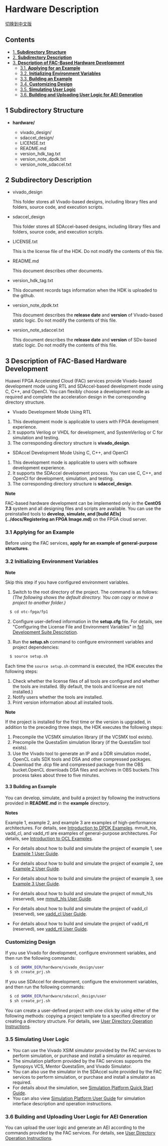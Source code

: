 # Hardware Description

[切换到中文版](./README_CN.md)

<div id="table-of-contents">
<h2>Contents</h2>
<div id="text-table-of-contents">
<ul>
<li><a href="#sec-1">1. <b>Subdirectory Structure</b></a></li>
<li><a href="#sec-2">2. <b>Subdirectory Description</b></a></li>
<li><a href="#sec-3">3. <b>Description of FAC-Based Hardware Development</b></a>
<ul>
<li><a href= "#sec-3-1" >3.1. <b>Applying for an Example</b></a></li>
</ul>
<ul>
<li><a href= "#sec-3-2" >3.2. <b>Initializing Environment Variables</b></a></li>
</ul>
<ul>
<li><a href= "#sec-3-3" >3.3. <b> Building an Example</b></a></li>
</ul>
<ul>
<li><a href= "#sec-3-4" >3.4. <b>Customizing Design</b></a></li>
</ul>
<ul>
<li><a href= "#sec-3-5" >3.5. <b>Simulating User Logic</b></a></li>
</ul>
<ul>
<li><a href= "#sec-3-6" >3.6. <b> Building and Uploading User Logic for AEI Generation</b></a></li>
</ul>
</div>
</div>

<a id="sec-1" name="sec-1"></a>

## 1 Subdirectory Structure

- **hardware/**

  - vivado_design/
  - sdaccel_design/
  - LICENSE.txt
  - README.md
  - version_hdk_tag.txt
  - version_note_dpdk.txt
  - version_note_sdaccel.txt

<a id="sec-2" name="sec-2"></a>

## 2 Subdirectory Description

- vivado_design

  This folder stores all Vivado-based designs, including library files and folders, source code, and execution scripts.

- sdaccel_design

  This folder stores all SDAccel-based designs, including library files and folders, source code, and execution scripts.

- LICENSE.txt

  This is the license file of the HDK. Do not modify the contents of this file.

- README.md

  This document describes other documents.  

- version_hdk_tag.txt

- This document records tags information when the HDK is uploaded to the github.

- version_note_dpdk.txt  

  This document describes the **release date** and **version** of Vivado-based static logic. Do not modify the contents of this file.

- version_note_sdaccel.txt

  This document describes the **release date** and **version** of SDx-based static logic. Do not modify the contents of this file.  

<a id="sec-3" name="sec-3"></a>

## 3 Description of FAC-Based Hardware Development

Huawei FPGA Accelerated Cloud (FAC) services provide Vivado-based development mode using RTL and SDAccel-based development mode using C, C++, and OpenCl. You can flexibly choose a development mode as required and complete the acceleration design in the corresponding directory structure.

- Vivado Development Mode Using RTL

1. This development mode is applicable to users with FPGA development experience.
2. It supports Verilog or VHDL for development, and SystemVerilog or C for simulation and testing.
3. The corresponding directory structure is **vivado_design**.

- SDAccel Development Mode Using C, C++, and OpenCl

1. This development mode is applicable to users with software development experience.
2. It supports the SDAccel development process. You can use C, C++, and OpenCl for development, simulation, and testing.
3. The corresponding directory structure is **sdaccel_design**.

**Note**

FAC-based hardware development can be implemented only in the **CentOS 7.3** system and all designing files and scripts are available. You can use the preinstalled tools to **develop, simulate, and [build AEIs](../docs/Registering an FPGA Image.md)** on the FPGA cloud server.

<a id="sec-3-1" name="sec-3-1"></a>

### 3.1 Applying for an Example

Before using the FAC services, **apply for an example of general-purpose structures**. 

<a id="sec-3-2" name="sec-3-2"></a>

### 3.2 Initializing Environment Variables

**Note**

Skip this step if you have configured environment variables.

1. Switch to the root directory of the project. The command is as follows: *(The following shows the default directory. You can copy or move a project to another folder.)*

```bash
  $ cd otc-fpga/fp1
```

2. Configure user-defined information in the **setup.cfg** file. For details, see "Configuring the License File and Environment Variables" in [fp1 Development Suite Description](../README.md).

3. Run the **setup.sh** command to configure environment variables and project dependencies:

```bash
  $ source setup.sh
```

Each time the `source setup.sh` command is executed, the HDK executes the following steps:

1. Check whether the license files of all tools are configured and whether the tools are installed. (By default, the tools and license are not installed.)
2. Notify users whether the tools are installed.
3. Print version information about all installed tools.

**Note**

If the project is installed for the first time or the version is upgraded, in addition to the preceding three steps, the HDK executes the following steps:

1. Precompile the VCSMX simulation library (if the VCSMX tool exists).
2. Precompile the QuestaSim simulation library (if the QuestaSim tool exists).
3. Use the Vivado tool to generate an IP and a DDR simulation model，OpenCL calls SDX tools and DSA and other compressed packages.
4. Download the .dcp file and compressed package from the OBS bucket.OpenCL downloads DSA files and archives in OBS buckets.This process takes about three to five minutes.

<a id="sec-3-3" name="sec-3-3"></a>

#### 3.3 Building an Example

You can develop, simulate, and build a project by following the instructions provided in **README.md** in the **example** directory.

**Notes**

Example 1, example 2, and example 3 are examples of high-performance architectures. For details, see [Introduction to DPDK Examples](./vivado_design/documents/README.md).
mmult_hls, vadd_cl, and vadd_rtl are examples of general-purpose architectures. For details, see [Introduction to OCL Examples](./sdaccel_design/examples/README.md).

- For details about how to build and simulate the project of example 1, see [Example 1 User Guide](./vivado_design/examples/example1/README.md).

- For details about how to build and simulate the project of example 2, see [Example 2 User Guide](./vivado_design/examples/example2/README.md).

- For details about how to build and simulate the project of example 3, see [Example 3 User Guide](./vivado_design/examples/example3/README.md).

- For details about how to build and simulate the project of mmult_hls (reserved), see [mmult_hls User Guide](./sdaccel_design/examples/mmult_hls/README.md).

- For details about how to build and simulate the project of vadd_cl (reserved), see [vadd_cl User Guide](./sdaccel_design/examples/vadd_cl/README.md).

- For details about how to build and simulate the project of vadd_rtl (reserved), see [vadd_rtl User Guide](./sdaccel_design/examples/vadd_rtl/README.md).

<a id="sec-3-4" name="sec-3-4"></a>

### Customizing Design

If you use Vivado for development, configure environment variables, and then run the following commands:

```bash
  $ cd $WORK_DIR/hardware/vivado_design/user
  $ sh create_prj.sh
```

If you use SDAccel for development, configure the environment variables, and then run the following commands:

```bash
  $ cd $WORK_DIR/hardware/sdaccel_design/user
  $ sh create_prj.sh
```

You can create a user-defined project with one click by using either of the following methods: copying a project template to a specified directory or creating a directory structure.
For details, see [User Directory Operation Instructions](./vivado_design/user/README.md).

<a id="sec-3-5" name="sec-3-5"></a>

### 3.5 Simulating User Logic

- You can use the Vivado XSIM simulator provided by the FAC services to perform simulation, or purchase and install a simulator as required.
- The simulation platform provided by the FAC services supports the Synopsys VCS, Mentor QuestaSim, and Vivado Simulator.
- You can also use the simulator in the SDAccel suite provided by the FAC services to perform simulation, or purchase and install a simulator as required.
- For details about the simulation, see [Simulation Platform Quick Start Guide](./vivado_design/lib/sim/doc/quick_start.md).
- You can also view [Simulation Platform User Guide](./vivado_design/lib/sim/doc/user_guide.md) for simulation interface description and operation instructions.

<a id="sec-3-6" name="sec-3-6"></a>

### 3.6 Building and Uploading User Logic for AEI Generation

You can upload the user logic and generate an AEI according to the commands provided by the FAC services. For details, see [User Directory Operation Instructions](./vivado_design/user/README.md).

